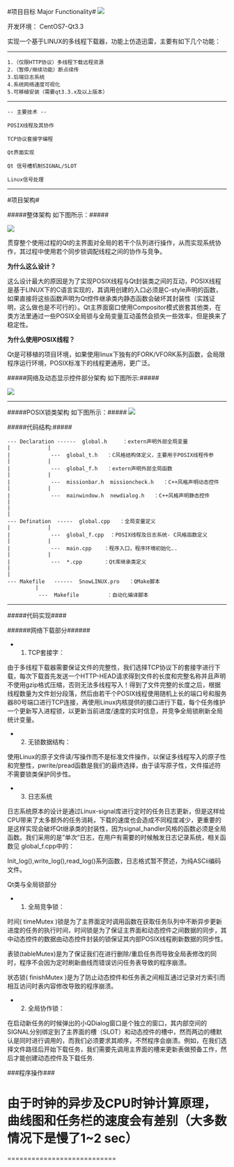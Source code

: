 #项目目标 Major Functionality#
![](https://travis-ci.org/yue9944882/Snow.svg?branch=master)

开发环境： 	CentOS7-Qt3.3




实现一个基于LINUX的多线程下载器，功能上仿造迅雷，主要有如下几个功能：

---


	1.（仅限HTTP协议）多线程下载远程资源
	2.（暂停/继续功能）断点续传
	3.后端日志系统
	4.系统网络速度可视化
	5.可移植安装（需要qt3.3.x及以上版本）


---

	
	-- 主要技术 --
	
	POSIX线程及其协作

	TCP协议套接字编程

	Qt界面实现

	Qt 信号槽机制SIGNAL/SLOT

	Linux信号处理





---


#项目架构#


#####整体架构 如下图所示：#####

![](http://files.cnblogs.com/files/guguli/SNOW-ARCH.gif)


贯穿整个使用过程的Qt的主界面对全局的若干个队列进行操作，从而实现系统协作，其过程中使用若个同步锁调配线程之间的协作与竞争。

**为什么这么设计？**

这么设计最大的原因是为了实现POSIX线程与Qt封装类之间的互动，POSIX线程是基于LINUX下的C语言实现的，其调用创建的入口必须是C-style声明的函数，如果直接将这些函数声明为Qt控件继承类内静态函数会破坏其封装性（实践证明，这么做也是不可行的）。Qt主界面窗口使用Compositor模式嵌套其他类，在类方法里通过一些POSIX全局锁与全局变量互动虽然会损失一些效率，但是换来了稳定性。


**为什么使用POSIX线程？**

Qt是可移植的项目环境，如果使用linux下独有的FORK/VFORK系列函数，会局限程序运行环境，POSIX标准下的线程更通用，更广泛。




#####网络及动态显示控件部分架构 如下图所示:#####

![](http://files.cnblogs.com/files/guguli/SNOW-ARCH-NET.gif)


---
#####POSIX锁类架构 如下图所示：#####
![](http://files.cnblogs.com/files/guguli/SNOW-MUTEX.gif)


#####代码结构:#####

	--- Declaration ------  global.h     ：extern声明外部全局变量
	|            |
	|             ---  global_t.h   ：C风格结构体定义，主要用于POSIX线程传参
	|            |
	|             ---  global_f.h   ：extern声明外部全局函数
	|            |
	|             ---  missionbar.h  missioncheck.h   ：C++风格声明动态控件
	|            |
	|             ---  mainwindow.h  newdialog.h   ：C++风格声明静态控件
	|
	|
	|
	--- Defination  -----  global.cpp   ：全局变量定义
	|            |
	|             ---  global_f.cpp  ：POSIX线程及日志系统- C风格函数定义
	|            |
	|             ---  main.cpp    ：程序入口，程序环境初始化..
	|            |
	|             ---  *.cpp       ：Qt库继承类定义
	|
	|
	--- Makefile   ------  SnowLINUX.pro   ：QMake脚本
             |
              ---  Makefile         ：自动化编译脚本


---


#####代码实现####


######网络下载部分######


- 1. TCP套接字：

由于多线程下载器需要保证文件的完整性，我们选择TCP协议下的套接字进行下载，每次下载首先发送一个HTTP-HEAD请求得到文件的长度和完整名称并且声明不使用gzip格式压缩，否则无法多线程写入！得到了文件完整的长度之后，根据线程数量为文件划分段落，然后由若干个POSIX线程使用随机上长的端口号和服务器80号端口进行TCP连接，再使用Linux内核提供的接口进行下载，每个任务维护一个更新写入进程锁，以更新当前进度/速度的实时信息，并竞争全局锁刷新全局统计变量。


- 2. 无锁数据结构：

使用Linux的原子文件读/写操作而不是标准文件操作，以保证多线程写入的原子性和完整性，pwrite/pread函数是我们的最终选择，由于读写原子性，文件描述符不需要锁类保护同步性。


- 3. 日志系统

日志系统原本的设计是通过Linux-signal库进行定时的任务日志更新，但是这样给CPU带来了太多额外的任务消耗，下载的速度也会造成不同程度减少，更重要的是这样实现会破坏Qt继承类的封装性，因为signal_handler风格的函数必须是全局函数。我们采用的是”单次”日志，在用户有需要的时候触发日志记录系统，相关函数见 global_f.cpp中的：

Init_log(),write_log(),read_log()系列函数，日志格式暂不赘述，为纯ASCii编码文件。



Qt类与全局锁部分

- 1. 全局竞争锁：

时间( timeMutex )锁是为了主界面定时调用函数在获取任务队列中不断异步更新进度的任务的执行时间，时间锁是为了保证主界面和动态控件之间数据的同步，其中动态控件的数据由动态控件封装的锁保证其内部POSIX线程刷新数据的同步性。

表锁(tableMutex)是为了保证我们在进行删除/重启任务而导致全局表修改的同时，程序不会因为定时刷新曲线而错误访问任务表导致的程序崩溃。

状态锁( finishMutex )是为了防止动态控件和任务表之间相互通过记录对方索引而相互访问时表内容修改导致的程序崩溃。

- 2. 全局协作锁：

在启动新任务的时候弹出的小QDialog窗口是个独立的窗口，其内部空间的SIGNAL分别绑定到了主界面的槽（SLOT）和动态控件的槽中，然而两边的槽默认是同时进行调用的，而我们必须要求其顺序，不然程序会崩溃。例如，在我们选择文件路径后开始下载任务，我们需要先调用主界面的槽来更新表做预备工作，然后才能创建动态控件及下载任务.


###程序操作###


由于时钟的异步及CPU时钟计算原理，曲线图和任务栏的速度会有差别（大多数情况下是慢了1~2 sec）
==============================
===========================
